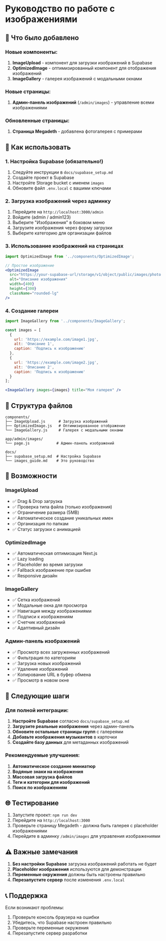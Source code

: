 # Руководство по работе с изображениями

## 🎯 Что было добавлено

### Новые компоненты:
1. **ImageUpload** - компонент для загрузки изображений в Supabase
2. **OptimizedImage** - оптимизированный компонент для отображения изображений
3. **ImageGallery** - галерея изображений с модальными окнами

### Новые страницы:
1. **Админ-панель изображений** (`/admin/images`) - управление всеми изображениями

### Обновленные страницы:
1. **Страница Megadeth** - добавлена фотогалерея с примерами

## 🚀 Как использовать

### 1. Настройка Supabase (обязательно!)

1. Следуйте инструкции в `docs/supabase_setup.md`
2. Создайте проект в Supabase
3. Настройте Storage bucket с именем `images`
4. Обновите файл `.env.local` с вашими ключами

### 2. Загрузка изображений через админку

1. Перейдите на `http://localhost:3000/admin`
2. Войдите (admin / admin123)
3. Выберите "Изображения" в боковом меню
4. Загрузите изображения через форму загрузки
5. Выберите категорию для организации файлов

### 3. Использование изображений на страницах

```jsx
import OptimizedImage from '../components/OptimizedImage';

// Простое изображение
<OptimizedImage
  src="https://your-supabase-url/storage/v1/object/public/images/photo.jpg"
  alt="Описание изображения"
  width={400}
  height={300}
  className="rounded-lg"
/>
```

### 4. Создание галереи

```jsx
import ImageGallery from '../components/ImageGallery';

const images = [
  {
    url: 'https://example.com/image1.jpg',
    alt: 'Описание 1',
    caption: 'Подпись к изображению'
  },
  {
    url: 'https://example.com/image2.jpg',
    alt: 'Описание 2',
    caption: 'Подпись к изображению'
  }
];

<ImageGallery images={images} title="Моя галерея" />
```

## 📁 Структура файлов

```
components/
├── ImageUpload.js      # Загрузка изображений
├── OptimizedImage.js   # Оптимизированное отображение
└── ImageGallery.js     # Галерея с модальными окнами

app/admin/images/
└── page.js            # Админ-панель изображений

docs/
├── supabase_setup.md  # Настройка Supabase
└── images_guide.md    # Это руководство
```

## 🎨 Возможности

### ImageUpload
- ✅ Drag & Drop загрузка
- ✅ Проверка типа файла (только изображения)
- ✅ Ограничение размера (5MB)
- ✅ Автоматическое создание уникальных имен
- ✅ Организация по папкам
- ✅ Статус загрузки с анимацией

### OptimizedImage
- ✅ Автоматическая оптимизация Next.js
- ✅ Lazy loading
- ✅ Placeholder во время загрузки
- ✅ Fallback изображение при ошибке
- ✅ Responsive дизайн

### ImageGallery
- ✅ Сетка изображений
- ✅ Модальные окна для просмотра
- ✅ Навигация между изображениями
- ✅ Подписи к изображениям
- ✅ Счетчик изображений
- ✅ Адаптивный дизайн

### Админ-панель изображений
- ✅ Просмотр всех загруженных изображений
- ✅ Фильтрация по категориям
- ✅ Загрузка новых изображений
- ✅ Удаление изображений
- ✅ Копирование URL в буфер обмена
- ✅ Просмотр в новом окне

## 🔧 Следующие шаги

### Для полной интеграции:

1. **Настройте Supabase** согласно `docs/supabase_setup.md`
2. **Загрузите реальные изображения** через админ-панель
3. **Обновите остальные страницы групп** с галереями
4. **Добавьте изображения музыкантов** в карточки
5. **Создайте базу данных** для метаданных изображений

### Рекомендуемые улучшения:

1. **Автоматическое создание миниатюр**
2. **Водяные знаки на изображения**
3. **Массовая загрузка файлов**
4. **Теги и категории для изображений**
5. **Поиск по изображениям**

## 🌐 Тестирование

1. Запустите проект: `npm run dev`
2. Перейдите на `http://localhost:3000`
3. Проверьте страницу Megadeth - должна быть галерея с placeholder изображениями
4. Перейдите в админку `/admin/images` для управления изображениями

## ⚠️ Важные замечания

1. **Без настройки Supabase** загрузка изображений работать не будет
2. **Placeholder изображения** используются для демонстрации
3. **Переменные окружения** должны быть настроены правильно
4. **Перезапустите сервер** после изменения `.env.local`

## 📞 Поддержка

Если возникают проблемы:
1. Проверьте консоль браузера на ошибки
2. Убедитесь, что Supabase настроен правильно
3. Проверьте переменные окружения
4. Перезапустите сервер разработки
